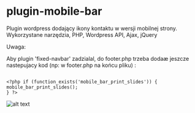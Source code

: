 # plugin-mobile-bar

Plugin wordpress dodający ikony kontaktu w wersji mobilnej strony. Wykorzystane narzędzia, PHP, Wordpress API, Ajax, jQuery

Uwaga:

Aby plugin 'fixed-navbar' zadzialal, do footer.php trzeba dodaæ jeszcze nastepujacy kod (np: w footer.php na końcu pliku) :

```

<?php if (function_exists('mobile_bar_print_slides')) { 
mobile_bar_print_slides();
} ?>

```

![alt text](https://piotrdeja.pl/mobile-bar.jpg)
